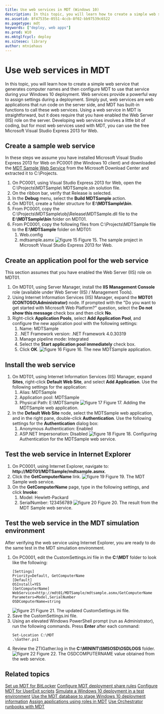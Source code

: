 ```yaml
---
title: Use web services in MDT (Windows 10)
description: In this topic, you will learn how to create a simple web service that generates computer names and then configure MDT to use that service during your Windows 10 deployment.
ms.assetid: 8f47535e-0551-4ccb-8f02-bb97539c6522
ms.pagetype: mdt
keywords: ["deploy, web apps"]
ms.prod: W10
ms.mktglfcycl: deploy
ms.sitesec: library
author: mtniehaus
---
```

# Use web services in MDT
In this topic, you will learn how to create a simple web service that generates computer names and then configure MDT to use that service during your Windows 10 deployment. Web services provide a powerful way to assign settings during a deployment. Simply put, web services are web applications that run code on the server side, and MDT has built-in functions to call these web services.
Using a web service in MDT is straightforward, but it does require that you have enabled the Web Server (IIS) role on the server. Developing web services involves a little bit of coding, but for most web services used with MDT, you can use the free Microsoft Visual Studio Express 2013 for Web.
## <a href="" id="sec01"></a>Create a sample web service
In these steps we assume you have installed Microsoft Visual Studio Express 2013 for Web on PC0001 (the Windows 10 client) and downloaded the [MDT Sample Web Service](http://go.microsoft.com/fwlink/p/?LinkId=619363) from the Microsoft Download Center and extracted it to C:\\Projects.
1.  On PC0001, using Visual Studio Express 2013 for Web, open the C:\\Projects\\MDTSample\\ MDTSample.sln solution file.
2.  On the ribbon bar, verify that Release is selected.
3.  In the **Debug** menu, select the **Build MDTSample** action.
4.  On MDT01, create a folder structure for **E:\\MDTSample\\bin**.
5.  From PC0001, copy the C:\\Projects\\MDTSample\\obj\\Release\\MDTSample.dll file to the **E:\\MDTSample\\bin** folder on MDT01.
6.  From PC0001, copy the following files from C:\\Projects\\MDTSample file to the **E:\\MDTSample** folder on MDT01:
    1.  Web.config
    2.  mdtsample.asmx
![figure 15](images/mdt-09-fig15.png)
Figure 15. The sample project in Microsoft Visual Studio Express 2013 for Web.
## <a href="" id="sec02"></a>Create an application pool for the web service
This section assumes that you have enabled the Web Server (IIS) role on MDT01.
1.  On MDT01, using Server Manager, install the **IIS Management Console** role (available under Web Server (IIS) / Management Tools).
2.  Using Internet Information Services (IIS) Manager, expand the **MDT01 (CONTOSO\\Administrator)** node. If prompted with the "Do you want to get started with Microsoft Web Platform?" question, select the **Do not show this message** check box and then click **No**.
3.  Right-click **Application Pools**, select **Add Application Pool**, and configure the new application pool with the following settings:
    1.  Name: MDTSample
    2.  .NET Framework version: .NET Framework 4.0.30319
    3.  Manage pipeline mode: Integrated
    4.  Select the **Start application pool immediately** check box.
    5.  Click **OK**.
![figure 16](images/mdt-09-fig16.png)
Figure 16. The new MDTSample application.
## <a href="" id="sec03"></a>Install the web service
1.  On MDT01, using Internet Information Services (IIS) Manager, expand **Sites**, right-click **Default Web Site**, and select **Add Application**. Use the following settings for the application:
    1.  Alias: MDTSample
    2.  Application pool: MDTSample
    3.  Physical Path: E:\\MDTSample
    ![figure 17](images/mdt-09-fig17.png)
    Figure 17. Adding the MDTSample web application.
2.  In the **Default Web Site** node, select the MDTSample web application, and in the right pane, double-click **Authentication**. Use the following settings for the **Authentication** dialog box:
    1.  Anonymous Authentication: Enabled
    2.  ASP.NET Impersonation: Disabled
![figure 18](images/mdt-09-fig18.png)
Figure 18. Configuring Authentication for the MDTSample web service.
## <a href="" id="sec04"></a>Test the web service in Internet Explorer
1.  On PC0001, using Internet Explorer, navigate to: **http://MDT01/MDTSample/mdtsample.asmx**.
2.  Click the **GetComputerName** link.
    ![figure 19](images/mdt-09-fig19.png)
    Figure 19. The MDT Sample web service.
3.  On the **GetComputerName** page, type in the following settings, and click **Invoke**:
    1.  Model: Hewlett-Packard
    2.  SerialNumber: 123456789
![figure 20](images/mdt-09-fig20.png)
Figure 20. The result from the MDT Sample web service.
## <a href="" id="sec05"></a>Test the web service in the MDT simulation environment
After verifying the web service using Internet Explorer, you are ready to do the same test in the MDT simulation environment.
1.  On PC0001, edit the CustomSettings.ini file in the **C:\\MDT** folder to look like the following:
    ``` syntax
    [Settings]
    Priority=Default, GetComputerName
    [Default]
    OSInstall=YES
    [GetComputerName]
    WebService=http://mdt01/MDTSample/mdtsample.asmx/GetComputerName
    Parameters=Model,SerialNumber
    OSDComputerName=string
    ```
    ![figure 21](images/mdt-09-fig21.png)
    Figure 21. The updated CustomSettings.ini file.
2.  Save the CustomSettings.ini file.
3.  Using an elevated Windows PowerShell prompt (run as Administrator), run the following commands. Press **Enter** after each command:
    ``` syntax
    Set-Location C:\MDT
    .\Gather.ps1
    ```
4.  Review the ZTIGather.log in the **C:\\MININT\\SMSOSD\\OSDLOGS** folder.
![figure 22](images/mdt-09-fig22.png)
Figure 22. The OSDCOMPUTERNAME value obtained from the web service.
## Related topics
[Set up MDT for BitLocker](set-up-mdt-2013-for-bitlocker.md)
[Configure MDT deployment share rules](configure-mdt-deployment-share-rules.md)
[Configure MDT for UserExit scripts](configure-mdt-2013-for-userexit-scripts.md)
[Simulate a Windows 10 deployment in a test environment](simulate-a-windows-10-deployment-in-a-test-environment.md)
[Use the MDT database to stage Windows 10 deployment information](use-the-mdt-database-to-stage-windows-10-deployment-information.md)
[Assign applications using roles in MDT](assign-applications-using-roles-in-mdt-2013.md)
[Use Orchestrator runbooks with MDT](use-orchestrator-runbooks-with-mdt-2013.md)
 
 

